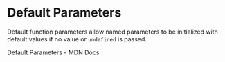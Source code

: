 # Default Parameters

Default function parameters allow named parameters to be initialized with default values if no value or `undefined` is passed.

<BadgeLink colorScheme='yellow' badgeText='Read' href='https://developer.mozilla.org/en-US/docs/Web/JavaScript/Reference/Functions/Default_parameters'>Default Parameters - MDN Docs</BadgeLink>
